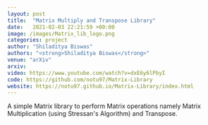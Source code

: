 ```yaml
---
layout: post
title:  "Matrix Multiply and Transpose Library"
date:   2021-02-03 22:21:59 +00:00
image: /images/Matrix_lib_logo.png
categories: project
author: "Shiladitya Biswas"
authors: "<strong>Shiladitya Biswas</strong>"
venue: "arXiv"
arxiv: 
video: https://www.youtube.com/watch?v=dxE6y6lPbyI
code: https://github.com/notu97/Matrix-Library
website: https://notu97.github.io/Matrix-Library/index.html
---
```

A simple Matrix library to perform Matrix operations namely Matrix Multiplication (using Stressan's Algorithm) and Transpose.
